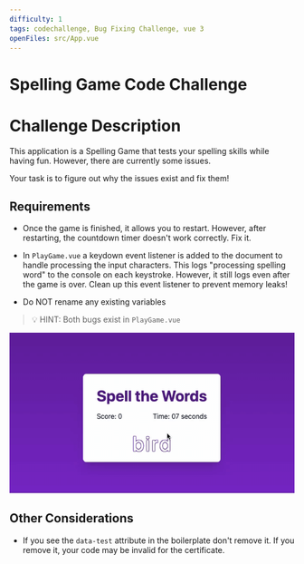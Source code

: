 ```yaml
---
difficulty: 1
tags: codechallenge, Bug Fixing Challenge, vue 3
openFiles: src/App.vue
---
```


# Spelling Game Code Challenge

# Challenge Description

This application is a Spelling Game that tests your spelling skills while having fun. However, there are currently some issues.

Your task is to figure out why the issues exist and fix them!

## Requirements

- Once the game is finished, it allows you to restart. However, after restarting, the countdown timer doesn't work correctly. Fix it.

- In `PlayGame.vue` a keydown event listener is added to the document to handle processing the input characters. This logs "processing spelling word" to the console on each keystroke. However, it still logs even after the game is over. Clean up this event listener to prevent memory leaks!

- Do NOT rename any existing variables

> 💡 HINT: Both bugs exist in `PlayGame.vue`

![Screenshot of the solution](./screenshot.gif)

## Other Considerations

- If you see the `data-test` attribute in the boilerplate don't remove it. If you remove it, your code may be invalid for the certificate.
